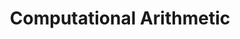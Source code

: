 ---
title:  "Computational Arithmetic"

excerpt: Computational Statistics, Computational Arithmetic

toc : true
toc_sticky : true  

use_math: true

categories:
  - study
tags:
  - study
  - Computational Statistics
  - floating point
  - fixed point
---